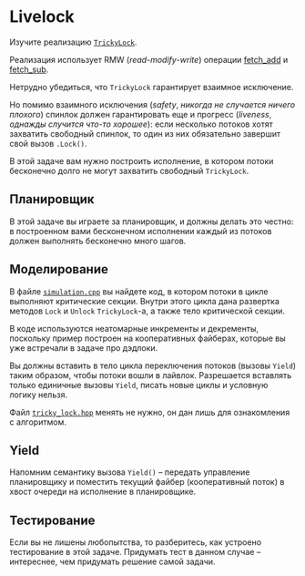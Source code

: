 # Livelock

Изучите реализацию [`TrickyLock`](tricky_lock.hpp).

Реализация использует RMW (_read_-_modify_-_write_) операции [fetch_add](https://en.cppreference.com/w/cpp/atomic/atomic/fetch_add) и [fetch_sub](https://en.cppreference.com/w/cpp/atomic/atomic/fetch_sub). 

Нетрудно убедиться, что `TrickyLock` гарантирует взаимное исключение.

Но помимо взаимного исключения (*safety*, *никогда не случается ничего плохого*) спинлок должен гарантировать еще и прогресс (*liveness*, *однажды случится что-то хорошее*): если несколько потоков хотят захватить свободный спинлок, то один из них обязательно завершит свой вызов `.Lock()`.

В этой задаче вам нужно построить исполнение, в котором потоки бесконечно долго не могут захватить свободный `TrickyLock`.

## Планировщик

В этой задаче вы играете за планировщик, и должны делать это честно: в построенном вами бесконечном исполнении каждый из потоков должен выполнять бесконечно много шагов.

## Моделирование

В файле [`simulation.cpp`](simulation.cpp) вы найдете код, в котором потоки в цикле выполняют критические секции. Внутри этого цикла дана развертка методов `Lock` и `Unlock` `TrickyLock`-а, а также тело критической секции.

В коде используются неатомарные инкременты и декременты, поскольку пример построен на кооперативных файберах, которые вы уже встречали в задаче про дэдлоки.

Вы должны вставить в тело цикла переключения потоков (вызовы `Yield`) таким образом, чтобы потоки вошли в лайвлок. Разрешается вставлять только единичные вызовы `Yield`, писать новые циклы и условную логику нельзя.

Файл [`tricky_lock.hpp`](tricky_lock.hpp) менять не нужно, он дан лишь для ознакомления с алгоритмом.

## Yield

Напомним семантику вызова `Yield()` – передать управление планировщику и поместить текущий файбер (кооперативный поток) в хвост очереди на исполнение в планировщике.

## Тестирование

Если вы не лишены любопытства, то разберитесь, как устроено тестирование в этой задаче. Придумать тест в данном случае – интереснее, чем придумать решение самой задачи.
